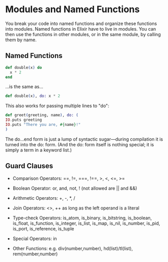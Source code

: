 # Modules and Named Functions

You break your code into named functions and organize these functions into modules. Named functions in Elixir have to live in modules. You can then use the functions in other modules, or in the same module, by calling them by name.

## Named Functions

```elixir
def double(x) do
  x * 2
end
```

…is the same as…

```elixir
def double(x), do: x * 2
```

This also works for passing multiple lines to "do":

```elixir
def greet(greeting, name), do: (
IO.puts greeting
IO.puts "There you are, #{name}!"
)
```

The do...end form is just a lump of syntactic sugar—during compilation it is turned into the do: form. (And the do: form itself is nothing special; it is simply a term in a keyword list.)

## Guard Clauses

* Comparison Operators: ==, !=, ===, !==, >, <, <=, >=

* Boolean Operator: or, and, not, ! (not allowed are || and &&)

* Arithmetic Operators: +, -, *, /

* Join Operators: <>, ++ as long as the left operand is a literal

* Type-check Operators: is_atom, is_binary, is_bitstring, is_boolean, is_float, is_function, is_integer, is_list, is_map, is_nil, is_number, is_pid, is_port, is_reference, is_tuple

* Special Operators: in

* Other Functions: e.g. div(number,number), hd(list)/tl(list), rem(number,number)

